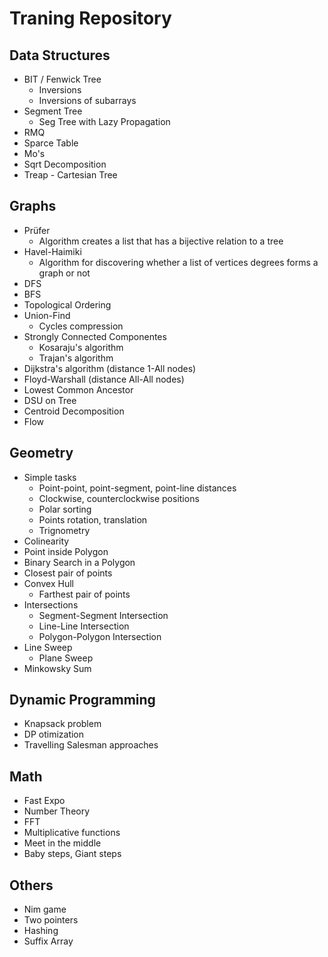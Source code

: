 # Traning Repository
## Data Structures

- BIT / Fenwick Tree
  - Inversions
  - Inversions of subarrays
- Segment Tree
  - Seg Tree with Lazy Propagation
- RMQ
- Sparce Table
- Mo's
- Sqrt Decomposition
- Treap - Cartesian Tree


## Graphs

- Prüfer 
  - Algorithm creates a list that has a bijective relation to a tree
- Havel-Haimiki
  - Algorithm for discovering whether a list of vertices degrees forms a graph or not
- DFS
- BFS
- Topological Ordering
- Union-Find
  - Cycles compression
- Strongly Connected Componentes
  - Kosaraju's algorithm
  - Trajan's algorithm
- Dijkstra's algorithm (distance 1-All nodes)
- Floyd-Warshall (distance All-All nodes)
- Lowest Common Ancestor
- DSU on Tree
- Centroid Decomposition
- Flow

## Geometry

- Simple tasks
  - Point-point, point-segment, point-line distances
  - Clockwise, counterclockwise positions
  - Polar sorting
  - Points rotation, translation
  - Trignometry
- Colinearity
- Point inside Polygon
- Binary Search in a Polygon
- Closest pair of points
- Convex Hull
  - Farthest pair of points
- Intersections
  - Segment-Segment Intersection
  - Line-Line Intersection
  - Polygon-Polygon Intersection
- Line Sweep
  - Plane Sweep
- Minkowsky Sum

## Dynamic Programming

- Knapsack problem
- DP otimization
- Travelling Salesman approaches

## Math

- Fast Expo
- Number Theory
- FFT
- Multiplicative functions
- Meet in the middle
- Baby steps, Giant steps

## Others

- Nim game
- Two pointers
- Hashing
- Suffix Array
